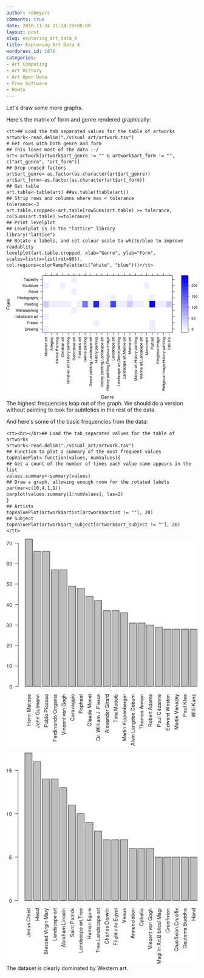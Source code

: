 ```yaml
---
author: robmyers
comments: true
date: 2010-11-24 21:24:29+00:00
layout: post
slug: exploring_art_data_4
title: Exploring Art Data 4
wordpress_id: 1876
categories:
- Art Computing
- Art History
- Art Open Data
- Free Software
- Howto
---
```


Let's draw some more graphs.  
  
Here's the matrix of form and genre rendered graphically:  
  


    
    <tt>## Load the tab separated values for the table of artworks
    artwork<-read.delim("./visual_art/artwork.tsv")
    # Get rows with both genre and form
    ## This loses most of the data :-/
    art<-artwork[artwork$art_genre != "" & artwork$art_form != "",
    c("art_genre", "art_form")]
    ## Drop unused factors
    art$art_genre<-as.factor(as.character(art$art_genre))
    art$art_form<-as.factor(as.character(art$art_form))
    ## Get table
    art.table<-table(art) ##as.table(ftable(art))
    ## Strip rows and columns where max < tolerance
    tolerance<-3
    art.table.cropped<-art.table[rowSums(art.table) >= tolerance,
    colSums(art.table) >=tolerance]
    ## Print levelplot
    ## Levelplot is in the "lattice" library
    library("lattice")
    ## Rotate x labels, and set colour scale to white/blue to improve readablity
    levelplot(art.table.cropped, xlab="Genre", ylab="Form",
    scales=list(x=list(rot=90)),
    col.regions=colorRampPalette(c("white", "blue")))</tt>

  
  
![levelplot.png](/assets/2010/11/24/levelplot.png)The highest frequencies leap out of the graph. We should do a version without painting to look for subtleties in the rest of the data.  
  
And here's some of the basic frequencies from the data:  


    
    <tt><br></br>## Load the tab separated values for the table of artworks
    artwork<-read.delim("./visual_art/artwork.tsv")
    ## Function to plot a summary of the most frequent values
    topValuePlot<-function(values, numValues){
    ## Get a count of the number of times each value name appears in the list
    values.summary<-summary(values)
    ## Draw a graph, allowing enough room for the rotated labels
    par(mar=c(10,4,1,1))
    barplot(values.summary[1:numValues], las=2)
    }
    ## Artists
    topValuePlot(artwork$artist[artwork$artist != ""], 20)
    ## Subject
    topValuePlot(artwork$art_subject[artwork$art_subject != ""], 20)
    </tt>

![artists.png](/assets/2010/11/24/artists.png)


  
![subjects.png](/assets/2010/11/24/subjects.png)  
The dataset is clearly dominated by Western art.  




